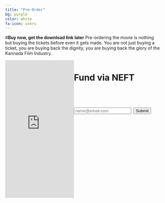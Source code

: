 ```yaml
---
title: "Pre-Order"
bg: purple
color: white
fa-icon: users
---
```

#**Buy now, get the download link later**
Pre-ordering the movie is nothing but buying the tickets before even it gets made. You are not just buying a ticket, you are buying back the dignity, you are buying back the glory of the Kannada Film Industry.
<style>

#sub{
display: inline-block;
}

</style>
<div>
<iframe style="float: left" src="https://www.indiegogo.com/project/to-make-c10-h14-n2-film-in-kannada/embedded" width="222px" height="445px" frameborder="0" scrolling="no"></iframe>

<script>!function(){function provide(t,n){n(function(n){modules[t]=n})}function using(){for(var t,n=Array.prototype.slice.call(arguments,0,-1),e=0,r=[],i=arguments[arguments.length-1];t=n[e];e++){if(!modules[t])throw"[TWITTER] Module dependency missing: "+t;r.push(modules[t])}i&&i.apply(window,r)}var modules={};provide("i18n/languages",function(t){t(["hi","zh-cn","fr","zh-tw","msa","fil","fi","sv","pl","ja","ko","de","it","pt","es","ru","id","tr","da","no","nl","hu","fa","ar","ur","he","th"])}),provide("util/util",function(t){function n(t){return t&&String(t).toLowerCase().indexOf("[native code]")>-1}function e(t){return p(arguments,function(n){i(n,function(n,e){t[n]=e})}),t}function r(t){return i(t,function(n,e){c(e)&&(r(e),s(e)&&delete t[n]),(void 0===e||null===e||""===e)&&delete t[n]}),t}function i(t,n){for(var e in t)(!t.hasOwnProperty||t.hasOwnProperty(e))&&n(e,t[e]);return t}function o(t){return{}.toString.call(t).match(/\s([a-zA-Z]+)/)[1].toLowerCase()}function u(t,n){return t==o(n)}function a(t,n,e){return e=e||[],function(){var r=m(arguments,function(t){return t});return t.apply(n,e.concat(r))}}function c(t){return t===Object(t)}function s(t){if(!c(t))return!1;if(Object.keys)return!Object.keys(t).length;for(var n in t)if(t.hasOwnProperty(n))return!1;return!0}function f(t,n){window.setTimeout(function(){t.call(n||null)},0)}function l(t){return Array.prototype.slice.call(t)}var d=function(){var t=Array.prototype.indexOf;return n(t)?function(n,e){return n?t.apply(n,[e]):-1}:function(t,n){if(!t)return-1;for(var e=0,r=t.length;r>e;e++)if(n==t[e])return e;return-1}}(),p=function(){var t=Array.prototype.forEach;return n(t)?function(n,e){n&&e&&t.apply(n,[e])}:function(t,n){if(t&&n)for(var e=0,r=t.length;r>e;e++)n(t[e],e)}}(),h=function(){var t=Array.prototype.filter;return n(t)?function(n,e){return n?e?t.apply(n,[e]):n:null}:function(t,n){if(!t)return null;if(!n)return t;for(var e=[],r=0,i=t.length;i>r;r++)n(t[r])&&e.push(t[r]);return e}}(),m=function(){var t=Array.prototype.map;return n(t)?function(n,e){return n?e?t.apply(n,[e]):n:null}:function(t,n){if(!t)return null;if(!n)return t;for(var e=[],r=0,i=t.length;i>r;r++)e.push(n(t[r]));return e}}(),w=function(){var t=Array.prototype.reduce;return n(t)?function(n,e,r){return n?e?t.apply(n,[e,r]):r:null}:function(t,n,e){if(!t)return null;if(!n)return e;for(var r=e,i=0,o=t.length;o>i;i++)r=n(r,t[i],i,t);return r}}(),g=function(){var t=String.prototype.trim;return n(t)?function(n){return n&&t.apply(n)}:function(t){return t&&t.replace(/(^\s+|\s+$)/g,"")}}(),v=n(Object.create)?Object.create:function(t){function n(){}return n.prototype=t,new n};t({aug:e,async:f,compact:r,forIn:i,forEach:p,filter:h,map:m,reduce:w,trim:g,indexOf:d,isNative:n,isObject:c,isEmptyObject:s,createObject:v,bind:a,toType:o,isType:u,toRealArray:l})}),provide("util/typevalidator",function(t){using("util/util",function(n){function e(t){return void 0!==t&&null!==t&&""!==t}function r(t){return o(t)&&t%1===0}function i(t){return o(t)&&!r(t)}function o(t){return e(t)&&!isNaN(t)}function u(t){return e(t)&&"array"==n.toType(t)}function a(t){if(!e(t))return!1;switch(t){case"on":case"ON":case"true":case"TRUE":return!0;case"off":case"OFF":case"false":case"FALSE":return!1;default:return!!t}}function c(t){return o(t)?t:void 0}function s(t){return i(t)?t:void 0}function f(t){return r(t)?t:void 0}t({hasValue:e,isInt:r,isFloat:i,isNumber:o,isArray:u,asInt:f,asFloat:s,asNumber:c,asBoolean:a})})}),provide("tfw/util/globals",function(t){using("util/typevalidator",function(n){function e(){var t,n,e=document.getElementsByTagName("meta"),r=0;for(o={};t=e[r];r++)/^twitter:/.test(t.name)&&(n=t.name.replace(/^twitter:/,""),o[n]=t.content)}function r(t){return o[t]}function i(t){return n.asBoolean(t)&&(o.dnt=!0),n.asBoolean(o.dnt)}var o;e(),t({init:e,val:r,dnt:i})})}),provide("util/logger",function(t){using("util/util",function(n){function e(){c("info",n.toRealArray(arguments))}function r(){c("warn",n.toRealArray(arguments))}function i(){c("error",n.toRealArray(arguments))}function o(t){l&&(f[t]=a())}function u(t){var n;l&&(f[t]?(n=a(),e("_twitter",t,n-f[t])):i("timeEnd() called before time() for id: ",t))}function a(){return window.performance&&+window.performance.now()||+new Date}function c(t,n){if(window[s]&&window[s][t])switch(n.length){case 1:window[s][t](n[0]);break;case 2:window[s][t](n[0],n[1]);break;case 3:window[s][t](n[0],n[1],n[2]);break;case 4:window[s][t](n[0],n[1],n[2],n[3]);break;case 5:window[s][t](n[0],n[1],n[2],n[3],n[4]);break;default:0!==n.length&&window[s].warn&&window[s].warn("too many params passed to logger."+t)}}var s=["con","sole"].join(""),f={},l=!!~location.href.indexOf("tw_debug=true");t({info:e,warn:r,error:i,time:o,timeEnd:u})})}),provide("util/domready",function(t){function n(){o=1;for(var t=0,n=u.length;n>t;t++)u[t]()}var e,r,i,o=0,u=[],a=!1,c=document.createElement("a"),s="DOMContentLoaded",f="addEventListener",l="onreadystatechange";/^loade|c/.test(document.readyState)&&(o=1),document[f]&&document[f](s,r=function(){document.removeEventListener(s,r,a),n()},a),c.doScroll&&document.attachEvent(l,e=function(){/^c/.test(document.readyState)&&(document.detachEvent(l,e),n())}),i=c.doScroll?function(t){window.self!=window.top?o?t():u.push(t):!function(){try{c.doScroll("left")}catch(n){return setTimeout(function(){i(t)},50)}t()}()}:function(t){o?t():u.push(t)},t(i)}),provide("util/env",function(t){using("util/domready","util/typevalidator","util/logger","tfw/util/globals",function(n,e,r,i){function o(t){return t=t||window,t.devicePixelRatio?t.devicePixelRatio>=1.5:t.matchMedia?t.matchMedia("only screen and (min-resolution: 144dpi)").matches:!1}function u(t){return t=t||v,/(Trident|MSIE \d)/.test(t)}function a(t){return t=t||v,/MSIE 6/.test(t)}function c(t){return t=t||v,/MSIE 7/.test(t)}function s(t){return t=t||v,/MSIE 8/.test(t)}function f(t){return t=t||v,/MSIE 9/.test(t)}function l(t){return t=t||v,/(iPad|iPhone|iPod)/.test(t)}function d(t){return t=t||v,/^Mozilla\/5\.0 \(Linux; (U; )?Android/.test(t)}function p(){return y}function h(t,n){return t=t||window,n=n||v,t.postMessage&&!(u(n)&&t.opener)}function m(t){t=t||navigator;try{return!!t.plugins["Shockwave Flash"]||!!new ActiveXObject("ShockwaveFlash.ShockwaveFlash")}catch(n){return!1}}function w(t,n,e){return t=t||window,n=n||navigator,e=e||v,"ontouchstart"in t||/Opera Mini/.test(e)||n.msMaxTouchPoints>0}function g(){var t=document.body.style;return void 0!==t.transition||void 0!==t.webkitTransition||void 0!==t.mozTransition||void 0!==t.oTransition||void 0!==t.msTransition}var v=window.navigator.userAgent,y=!1,b=!1,_="twitter-csp-test";window.twttr=window.twttr||{},twttr.verifyCSP=function(t){var n=document.getElementById(_);b=!0,y=!!t,n&&n.parentNode.removeChild(n)},n(function(){var t;return a()||c()?y=!1:e.asBoolean(i.val("widgets:csp"))?y=!0:(t=document.createElement("script"),t.id=_,t.text="twttr.verifyCSP(false);",document.body.appendChild(t),void window.setTimeout(function(){b||(r.warn('TWITTER: Content Security Policy restrictions may be applied to your site. Add <meta name="twitter:widgets:csp" content="on"> to supress this warning.'),r.warn("TWITTER: Please note: Not all embedded timeline and embedded Tweet functionality is supported when CSP is applied."))},5e3))}),t({retina:o,anyIE:u,ie6:a,ie7:c,ie8:s,ie9:f,ios:l,android:d,cspEnabled:p,flashEnabled:m,canPostMessage:h,touch:w,cssTransitions:g})})}),provide("util/querystring",function(t){function n(t){return encodeURIComponent(t).replace(/\+/g,"%2B").replace(/'/g,"%27")}function e(t){return decodeURIComponent(t)}function r(t){var e,r=[];for(e in t)null!==t[e]&&"undefined"!=typeof t[e]&&r.push(n(e)+"="+n(t[e]));return r.sort().join("&")}function i(t){var n,r,i,o,u={};if(t)for(n=t.split("&"),o=0;i=n[o];o++)r=i.split("="),2==r.length&&(u[e(r[0])]=e(r[1]));return u}function o(t,n){var e=r(n);return e.length>0?t.indexOf("?")>=0?t+"&"+r(n):t+"?"+r(n):t}function u(t){var n=t&&t.split("?");return 2==n.length?i(n[1]):{}}t({url:o,decodeURL:u,decode:i,encode:r,encodePart:n,decodePart:e})}),provide("util/params",function(t){using("util/querystring",function(n){var e,r,i;e=function(t){var e=t.search.substr(1);return n.decode(e)},r=function(t){var e=t.href,r=e.indexOf("#"),i=0>r?"":e.substring(r+1);return n.decode(i)},i=function(t){var n,i={},o=e(t),u=r(t);for(n in o)o.hasOwnProperty(n)&&(i[n]=o[n]);for(n in u)u.hasOwnProperty(n)&&(i[n]=u[n]);return i},t({combined:i,fromQuery:e,fromFragment:r})})}),provide("tfw/util/env",function(t){using("util/params",function(n){function e(){var t=36e5,e=n.combined(document.location)._;return void 0!==r?r:(r=!1,e&&/^\d+$/.test(e)&&(r=+new Date-parseInt(e)<t),r)}var r;t({isDynamicWidget:e})})}),provide("util/widgetrpc",function(t){using("tfw/util/env","util/env",function(n,e){function r(){if(o)return o;if(n.isDynamicWidget()){var t,r=0,i=parent.frames.length;try{if(o=parent.frames[c])return o}catch(u){}if(e.anyIE())for(;i>r;r++)try{if(t=parent.frames[r],t&&"function"==typeof t.openIntent)return o=t}catch(u){}}}function i(){var t,e,o,a,c,d,p={};if("function"===(typeof arguments[0]).toLowerCase()?p.success=arguments[0]:p=arguments[0],t=p.success||function(){},e=p.timeout||function(){},o=p.nohub||function(){},a=p.complete||function(){},c=void 0!==p.attempt?p.attempt:l,!n.isDynamicWidget()||u)return o(),a(),!1;d=r(),c--;try{if(d&&d.trigger)return t(d),void a()}catch(h){}return 0>=c?(u=!0,e(),void a()):+new Date-s>f*l?(u=!0,void o()):void window.setTimeout(function(){i({success:t,timeout:e,nohub:o,attempt:c,complete:a})},f)}var o,u,a="twttrHubFrameSecure",c="http:"==document.location.protocol?"twttrHubFrame":a,s=+new Date,f=100,l=20;t({withHub:i,contextualHubId:c,secureHubId:a})})}),provide("xd/json2",function(exports){function f(t){return 10>t?"0"+t:t}function quote(t){return escapable.lastIndex=0,escapable.test(t)?'"'+t.replace(escapable,function(t){var n=meta[t];return"string"==typeof n?n:"\\u"+("0000"+t.charCodeAt(0).toString(16)).slice(-4)})+'"':'"'+t+'"'}function str(t,n){var e,r,i,o,u,a=gap,c=n[t];switch(c&&"object"==typeof c&&"function"==typeof c.toJSON&&(c=c.toJSON(t)),"function"==typeof rep&&(c=rep.call(n,t,c)),typeof c){case"string":return quote(c);case"number":return isFinite(c)?String(c):"null";case"boolean":case"null":return String(c);case"object":if(!c)return"null";if(gap+=indent,u=[],"[object Array]"===Object.prototype.toString.apply(c)){for(o=c.length,e=0;o>e;e+=1)u[e]=str(e,c)||"null";return i=0===u.length?"[]":gap?"[\n"+gap+u.join(",\n"+gap)+"\n"+a+"]":"["+u.join(",")+"]",gap=a,i}if(rep&&"object"==typeof rep)for(o=rep.length,e=0;o>e;e+=1)r=rep[e],"string"==typeof r&&(i=str(r,c),i&&u.push(quote(r)+(gap?": ":":")+i));else for(r in c)Object.hasOwnProperty.call(c,r)&&(i=str(r,c),i&&u.push(quote(r)+(gap?": ":":")+i));return i=0===u.length?"{}":gap?"{\n"+gap+u.join(",\n"+gap)+"\n"+a+"}":"{"+u.join(",")+"}",gap=a,i}}window.JSON||(window.JSON={}),"function"!=typeof Date.prototype.toJSON&&(Date.prototype.toJSON=function(){return isFinite(this.valueOf())?this.getUTCFullYear()+"-"+f(this.getUTCMonth()+1)+"-"+f(this.getUTCDate())+"T"+f(this.getUTCHours())+":"+f(this.getUTCMinutes())+":"+f(this.getUTCSeconds())+"Z":null},String.prototype.toJSON=Number.prototype.toJSON=Boolean.prototype.toJSON=function(){return this.valueOf()});var cx=/[\u0000\u00ad\u0600-\u0604\u070f\u17b4\u17b5\u200c-\u200f\u2028-\u202f\u2060-\u206f\ufeff\ufff0-\uffff]/g,escapable=/[\\\"\x00-\x1f\x7f-\x9f\u00ad\u0600-\u0604\u070f\u17b4\u17b5\u200c-\u200f\u2028-\u202f\u2060-\u206f\ufeff\ufff0-\uffff]/g,gap,indent,meta={"\b":"\\b","":"\\t","\n":"\\n","\f":"\\f","\r":"\\r",'"':'\\"',"\\":"\\\\"},rep;"function"!=typeof JSON.stringify&&(JSON.stringify=function(t,n,e){var r;if(gap="",indent="","number"==typeof e)for(r=0;e>r;r+=1)indent+=" ";else"string"==typeof e&&(indent=e);if(rep=n,n&&"function"!=typeof n&&("object"!=typeof n||"number"!=typeof n.length))throw new Error("JSON.stringify");return str("",{"":t})}),"function"!=typeof JSON.parse&&(JSON.parse=function(text,reviver){function walk(t,n){var e,r,i=t[n];if(i&&"object"==typeof i)for(e in i)Object.hasOwnProperty.call(i,e)&&(r=walk(i,e),void 0!==r?i[e]=r:delete i[e]);return reviver.call(t,n,i)}var j;if(cx.lastIndex=0,cx.test(text)&&(text=text.replace(cx,function(t){return"\\u"+("0000"+t.charCodeAt(0).toString(16)).slice(-4)})),/^[\],:{}\s]*$/.test(text.replace(/\\(?:["\\\/bfnrt]|u[0-9a-fA-F]{4})/g,"@").replace(/"[^"\\\n\r]*"|true|false|null|-?\d+(?:\.\d*)?(?:[eE][+\-]?\d+)?/g,"]").replace(/(?:^|:|,)(?:\s*\[)+/g,"")))return j=eval("("+text+")"),"function"==typeof reviver?walk({"":j},""):j;throw new SyntaxError("JSON.parse")}),exports(JSON)}),provide("util/iframe",function(t){using("util/util",function(n){t(function(t,e,r){var i;if(r=r||document,t=t||{},e=e||{},t.name){try{i=r.createElement('<iframe name="'+t.name+'"></iframe>')}catch(o){i=r.createElement("iframe"),i.name=t.name}delete t.name}else i=r.createElement("iframe");return t.id&&(i.id=t.id,delete t.id),i.allowtransparency="true",i.scrolling="no",i.setAttribute("frameBorder",0),i.setAttribute("allowTransparency",!0),n.forIn(t,function(t,n){i.setAttribute(t,n)}),n.forIn(e,function(t,n){i.style[t]=n}),i})})}),provide("util/tld",function(t){function n(t){return t in i?i[t]:i[t]=r.test(t)}function e(){return n(document.location.host)}var r=/^[^#?]*\.(gov|mil)(:\d+)?([#?].*)?$/i,i={};t({isUrlSensitive:n,isHostPageSensitive:e})}),provide("util/promise",function(t){using("util/util",function(n){var e=function(t){try{var n=t.then;if("function"==typeof n)return!0}catch(e){}return!1},r=function(t){Error.call(this,t)};r.prototype=n.createObject(Error.prototype);var i=function(){var t=[];return t.pump=function(e){n.async(function(){for(var n=t.length,r=0;n>r;)r++,t.shift()(e)})},t},o=function(t,r,i,o,u,a){var c=!1,s=this,f=function(t){n.async(function(){a("fulfilled"),o(t),r.pump(t)})},l=function(t){n.async(function(){a("rejected"),u(t),i.pump(t)})},d=function(t){return e(t)?void t.then(d,l):void f(t)},p=function(t){return function(n){c||(c=!0,t(n))}};this.resolve=p(d,"resolve"),this.fulfill=p(f,"fulfill"),this.reject=p(l,"reject"),this.cancel=function(){s.reject(new Error("Cancel"))},this.timeout=function(){s.reject(new Error("Timeout"))},a("pending")},u=function(t){var n,e,r=new i,u=new i,a="pending";this._addAcceptCallback=function(t){r.push(t),"fulfilled"==a&&r.pump(n)},this._addRejectCallback=function(t){u.push(t),"rejected"==a&&u.pump(e)};var c=new o(this,r,u,function(t){n=t},function(t){e=t},function(t){a=t});try{t&&t(c)}catch(s){c.reject(s)}},a=function(t){return"function"==typeof t},c=function(t,e,r){return a(t)?function(){try{var n=t.apply(null,arguments);e.resolve(n)}catch(r){e.reject(r)}}:n.bind(e[r],e)},s=function(t,n,e){return a(t)&&e._addAcceptCallback(t),a(n)&&e._addRejectCallback(n),e};n.aug(u.prototype,{then:function(t,n){var e=this;return new u(function(r){s(c(t,r,"resolve"),c(n,r,"reject"),e)})},"catch":function(t){var n=this;return new u(function(e){s(null,c(t,e,"reject"),n)})}}),u.isThenable=e;var f=function(t){return n.map(t,u.resolve)};u.any=function(){var t=f(arguments);return new u(function(e){if(t.length){var r=!1,i=function(t){r||(r=!0,e.resolve(t))},o=function(t){r||(r=!0,e.reject(t))};n.forEach(t,function(t){t.then(i,o)})}else e.reject("No futures passed to Promise.any()")})},u.every=function(){var t=f(arguments);return new u(function(e){if(t.length){var r=new Array(t.length),i=0,o=function(n,o){i++,r[n]=o,i==t.length&&e.resolve(r)};n.forEach(t,function(t,r){t.then(n.bind(o,null,[r]),e.reject)})}else e.reject("No futures passed to Promise.every()")})},u.some=function(){var t=f(arguments);return new u(function(e){if(t.length){var r=0,i=function(){r++,r==t.length&&e.reject()};n.forEach(t,function(t){t.then(e.resolve,i)})}else e.reject("No futures passed to Promise.some()")})},u.fulfill=function(t){return new u(function(n){n.fulfill(t)})},u.resolve=function(t){return new u(function(n){n.resolve(t)})},u.reject=function(t){return new u(function(n){n.reject(t)})},t(u)})}),provide("util/donottrack",function(t){using("util/tld","tfw/util/globals",function(n,e){t(function(t,r){var i=/https?:\/\/([^\/]+).*/i;return t=t||document.referrer,t=i.test(t)&&RegExp.$1,r=r||document.location.host,e.dnt()?!0:n.isUrlSensitive(r)?!0:t&&n.isUrlSensitive(t)?!0:document.navigator?1==document.navigator.doNotTrack:navigator?1==navigator.doNotTrack||1==navigator.msDoNotTrack:!1})})}),provide("sandbox/baseframe",function(t){using("util/domready","util/env","util/iframe","util/promise","util/util",function(n,e,r,i,o){function u(t,n,e,u){var a;this.readyPromise=new i(o.bind(function(t){this.resolver=t},this)),this.attrs=t||{},this.styles=n||{},this.appender=e||function(t){document.body.appendChild(t)},this.layout=u||function(t){return new i(function(n){return n.fulfill(t())})},this.frame=a=r(this.attrs,this.styles),a.onreadystatechange=a.onload=this.getCallback(this.onLoad),this.layout(o.bind(function(){this.appender(a)},this))}var a=0;window.twttr=window.twttr||{},window.twttr.sandbox=window.twttr.sandbox||{},u.prototype.getCallback=function(t){var n=this,e=!1;return function(){e||(e=!0,t.call(n))}},u.prototype.registerCallback=function(t){var n="cb"+a++;return window.twttr.sandbox[n]=t,n},u.prototype.onLoad=function(){try{this.document=this.frame.contentWindow.document}catch(t){return void this.setDocDomain()}this.writeStandardsDoc(),this.resolver.fulfill(this)},u.prototype.ready=function(){return this.readyPromise},u.prototype.setDocDomain=function(){var t=r(this.attrs,this.styles),n=this.registerCallback(this.getCallback(this.onLoad));t.src=["javascript:",'document.write("");',"try { window.parent.document; }","catch (e) {",'document.domain="'+document.domain+'";',"}",'window.parent.twttr.sandbox["'+n+'"]();'].join(""),this.layout(o.bind(function(){this.frame.parentNode.removeChild(this.frame),this.frame=null,this.appender?this.appender(t):document.body.appendChild(t),this.frame=t},this))},u.prototype.writeStandardsDoc=function(){if(e.anyIE()&&!e.cspEnabled()){var t=["<!DOCTYPE html>","<html>","<head>","<scr","ipt>","try { window.parent.document; }",'catch (e) {document.domain="'+document.domain+'";}',"</scr","ipt>","</head>","<body></body>","</html>"].join("");this.document.write(t),this.document.close()}},t(u)})}),provide("sandbox/minimal",function(t){using("sandbox/baseframe","util/env","util/promise","util/util",function(n,e,r,i){function o(t,n){t&&(this._frame=t,this._win=t.contentWindow,this._doc=this._win.document,this._body=this._doc.body,this._head=this._body.parentNode.children[0],this.layout=n)}i.aug(o.prototype,{createElement:function(t){return this._doc.createElement(t)},createDocumentFragment:function(){return this._doc.createDocumentFragment()},appendChild:function(t){return this.layout(i.bind(function(){return this._body.appendChild(t)},this))},setBaseTarget:function(t){var n=this._doc.createElement("base");return n.target=t,this.layout(i.bind(function(){return this._head.appendChild(n)},this))},setTitle:function(t){t&&(this._frame.title=t)},element:function(){return this._frame},document:function(){return this._doc}}),o.createSandbox=function(t,e,r,i){var u=new n(t,e,r,i);return u.ready().then(function(t){return new o(t.frame,t.layout)})},t(o)})}),provide("dom/delegate",function(t){using("util/util",function(n){function e(t){var n=t.getAttribute("data-twitter-event-id");return n?n:(t.setAttribute("data-twitter-event-id",++w),w)}function r(t,n,e){var r=0,i=t&&t.length||0;for(r=0;i>r;r++)t[r].call(n,e)}function i(t,n,e){for(var o=e||t.target||t.srcElement,u=o.className.split(" "),a=0,c=u.length;c>a;a++)r(n["."+u[a]],o,t);r(n[o.tagName],o,t),t.cease||o!==this&&i.call(this,t,n,o.parentElement||o.parentNode)}function o(t,n,e,r){function o(r){i.call(t,r,e[n])}function a(){i.call(t,t.ownerDocument.parentWindow.event,e[n])}return t.addEventListener?(u(t,o,n,r),void t.addEventListener(n,o,!1)):void(t.attachEvent&&(u(t,a,n,r),t.attachEvent("on"+n,a)))}function u(t,n,e,r){t.id&&(g[t.id]=g[t.id]||[],g[t.id].push({el:t,listener:n,type:e,rootId:r}))}function a(t){var e=g[t];e&&(n.forEach(e,function(t){c(t.el,t.type,t.listener),delete m[t.rootId]}),delete g[t])}function c(t,n,e){t&&t.removeEventListener&&t.removeEventListener(n,e),t&&t.detachEvent&&t.detachEvent(n,e)}function s(t,n,r,i){var u=e(t);m[u]=m[u]||{},m[u][n]||(m[u][n]={},o(t,n,m[u],u)),m[u][n][r]=m[u][n][r]||[],m[u][n][r].push(i)}function f(t,n,e){t.addEventListener?t.addEventListener(n,e,!1):t.attachEvent("on"+n,function(){e(window.event)})}function l(t,n,r){var o=e(n),u=m[o]&&m[o];i.call(n,{target:r},u[t])}function d(t){return h(t),p(t),!1}function p(t){t&&t.preventDefault?t.preventDefault():t.returnValue=!1}function h(t){t&&(t.cease=!0)&&t.stopPropagation?t.stopPropagation():t.cancelBubble=!0}var m={},w=-1,g={};t({stop:d,stopPropagation:h,preventDefault:p,delegate:s,on:f,simulate:l,removeDelegatesForWidget:a,off:c})})}),provide("dom/cookie",function(t){using("util/util",function(n){t(function(t,e,r){var i,o,u,a,c=n.aug({},r);return arguments.length>1&&"[object Object]"!==String(e)?((null===e||void 0===e)&&(c.expires=-1),"number"==typeof c.expires&&(i=c.expires,o=new Date((new Date).getTime()+60*i*1e3),c.expires=o),e=String(e),document.cookie=[encodeURIComponent(t),"=",c.raw?e:encodeURIComponent(e),c.expires?"; expires="+c.expires.toUTCString():"",c.path?"; path="+c.path:"",c.domain?"; domain="+c.domain:"",c.secure?"; secure":""].join("")):(c=e||{},a=c.raw?function(t){return t}:decodeURIComponent,(u=new RegExp("(?:^|; )"+encodeURIComponent(t)+"=([^;]*)").exec(document.cookie))?a(u[1]):null)})})}),provide("tfw/util/tracking",function(t){var n="3b8b35c298c308d5929861124acca0d86c839730:1414619355";using("dom/cookie","dom/delegate","sandbox/minimal","util/donottrack","util/promise","util/querystring","util/tld","tfw/util/env","util/iframe","util/util","xd/json2",function(e,r,i,o,u,a,c,s,f,l){function d(){return F?U:(i.createSandbox({id:"rufous-sandbox"},{display:"none"}).then(l.bind(function(t){P=t,A=T(),M=I(),R.fulfill([A,M])},this)),F=!0,U)}function p(t,n,e,r){return h(t,n,e,r,2)}function h(t,n,e,r,i){var o=!l.isObject(t),u=n?!l.isObject(n):!1;o||u||v(S(t),O(n,e,r,i),!0)}function m(t,n,e,r,i){var o=w(t.target||t.srcElement);o.action=i||"click",h(o,n,e,r)}function w(t,n){var e;return n=n||{},t&&1===t.nodeType?((e=t.getAttribute("data-scribe"))&&l.forEach(e.split(" "),function(t){var e=l.trim(t).split(":"),r=e[0],i=e[1];r&&i&&!n[r]&&(n[r]=i)}),w(t.parentNode,n)):n}function g(t,n,e){var r,i;e&&l.isObject(t)&&l.isObject(n)&&(r=l.aug({},n,{event_namespace:t}),i={l:L(r)},r.dnt&&(i.dnt=1),N(a.url(e,i)))}function v(t,n,e){var r,i,o,u;l.isObject(t)&&l.isObject(n)&&(e?g(t,n,B):(o=l.aug({},n,{event_namespace:t}),r=A.firstChild,r.value=+(+r.value||o.dnt||0),u=L(o),i=P.createElement("input"),i.type="hidden",i.name="l",i.value=u,A.appendChild(i)))}function y(t,n,e,r){var i=!l.isObject(t),o=n?!l.isObject(n):!1;i||o||U.then(function(){v(S(t),O(n,e,r))})}function b(t){x("tweet",t)}function _(t){x("timeline",t)}function x(t,n){c.isHostPageSensitive()||J[t]||(J[t]=!0,g(S({page:t,action:"impression"}),k(n),H))}function E(){return U.then(function(){if(A.children.length<=2)return u.reject();var t=u.every(P.appendChild(A),P.appendChild(M)).then(function(t){var n=t[0],e=t[1];return r.on(e,"load",function(){j(n,e)(),twttr.events.trigger("logFlushed")}),n.submit(),t});return A=T(),M=I(),t})}function j(t,n){return function(){var e=t.parentNode;e&&(e.removeChild(t),e.removeChild(n))}}function S(t){return l.aug({client:"tfw"},t||{})}function O(t,e,r,i){var u=t&&t.widget_origin||document.referrer;return t=C("tfw_client_event",t,r||o(u)),t.client_version=n,t.format_version=void 0!==i?i:1,e||(t.widget_origin=u),t}function k(t){return C("syndicated_impression",{},t)}function C(t,n,e){return n=n||{},l.aug(n,{_category_:t,triggered_on:n.triggered_on||+new Date,dnt:!!e})}function T(){var t=P.createElement("form"),n=P.createElement("input"),e=P.createElement("input");return D++,t.action=B,t.method="POST",t.target="rufous-frame-"+D,t.id="rufous-form-"+D,n.type="hidden",n.name="dnt",n.value=0,e.type="hidden",e.name="tfw_redirect",e.value=q,t.appendChild(n),t.appendChild(e),t}function I(){var t="rufous-frame-"+D;return f({id:t,name:t,width:0,height:0,border:0},{display:"none"},P.document())}function N(t){var n=new Image;n.src=t}function L(t){var n,e=Array.prototype.toJSON;return delete Array.prototype.toJSON,n=JSON.stringify(t),e&&(Array.prototype.toJSON=e),n}var A,M,P,R,D=0,F=!1,U=new u(function(t){R=t}),J={},B="https://syndication.twitter.com/i/jot",H="https://syndication.twitter.com/i/jot/syndication",q="https://platform.twitter.com/jot.html";twttr.widgets&&twttr.widgets.endpoints&&(B=twttr.widgets.endpoints.rufous||B,H=twttr.widgets.endpoints.rufous||H,q=twttr.widgets.endpoints.rufousRedirect||q),t({enqueue:y,flush:E,initPostLogging:d,scribeInteraction:m,extractTermsFromDOM:w,addPixel:h,addPixel2:p,scribeTweetAudienceImpression:b,scribeTimelineAudienceImpression:_})})}),provide("tfw/util/session",function(t){using("dom/cookie","util/querystring",function(n,e){function r(t){var e=n("secure_session"),r=document.location;return"true"==e||"default"==e?t?"https:"===r.protocol:!0:n("auth_token_session")?!0:!1}function i(t){var n=document.location,e=twttr.config&&twttr.config.secureHost?twttr.config.secureHost:n.host;return r()&&"https:"!==n.protocol?(window.onload=function(){document.location.replace("https://"+e+n.pathname+n.search+n.hash+"&original_redirect_referrer="+t)},!0):void 0}function o(){var t,r,i=n("twid");return i&&(t=i.split("|")[0])?(r=e.decode(t),r.c?r.c:r.u):void 0}t({isLoggedIn:r,forwardSSL:i,getUserId:o})})}),provide("util/events",function(t){using("util/util",function(n){var e={bind:function(t,n){return this._handlers=this._handlers||{},this._handlers[t]=this._handlers[t]||[],this._handlers[t].push(n)},unbind:function(t,e){if(this._handlers[t])if(e){var r=n.indexOf(this._handlers[t],e);r>=0&&this._handlers[t].splice(r,1)}else this._handlers[t]=[]},trigger:function(t,e){var r=this._handlers&&this._handlers[t];e=e||{},e.type=t,n.forEach(r,function(t){n.async(n.bind(t,this,[e]))})}};t({Emitter:e})})}),provide("xd/jsonrpc",function(t){using("util/util","util/events","xd/json2",function(n,e){function r(t){return(JSON.parse||JSON.decode)(t)}function i(t){this.con=t}function o(){this.id=o.id++}n.aug(i.prototype,{expose:function(t){this.con.bind("message",this._handleRequest(t))},call:function(t){var n,e=this;return this._requests||(this._requests={},this.con.bind("message",function(t){var n;try{t=r(t)}catch(i){return}t.callback&&"number"==typeof t.id&&(n=e._requests[t.id])&&(t.error?n.trigger("error",t):n.trigger("success",t),delete e._requests[t.id])})),n=new o,this._requests[n.id]=n,n.send(this.con,t,Array.prototype.slice.call(arguments,1))},_handleRequest:function(t){var n=this;return function(e){var i,o;try{e=r(e)}catch(u){return}e.callback||"number"==typeof e.id&&"function"==typeof t[e.method]&&(o=n._responseCallbacks(e.id),i=t[e.method].apply(t,e.params.concat(o)),"undefined"!=typeof i&&o[0](i))}},_responseCallbacks:function(t){var n=this.con;return[function(e){n.send(JSON.stringify({id:t,result:e,callback:!0}))},function e(r){n.send(JSON.stringify({id:t,error:e,callback:r}))}]}}),o.id=0,n.aug(o.prototype,e.Emitter,{send:function(t,n,e){return t.send(JSON.stringify({id:this.id,method:n,params:e})),this},success:function(t){return this.bind("success",t),this},error:function(t){return this.bind("error",t),this}}),t(function(t){return new i(t)})})}),provide("xd/flash",function(t){function n(t,n){var e=n||Math.floor(100*Math.random()),r=['<object id="xdflashshim'+e+'" name="xdflashshim'+e+'"','type="application/x-shockwave-flash" classid="clsid:d27cdb6e-ae6d-11cf-96b8-444553540000"','width="1" height="1" style="position:absolute;left:-9999px;top:-9999px;">','<param name="movie" value="'+t+"&debug="+window.__XDDEBUG__+'">','<param name="wmode" value="window">','<param name="allowscriptaccess" value="always">',"</object>"].join(" ");return r}t({object:n})}),provide("xd/base",function(t){using("util/util","util/events",function(n,e){function r(){}n.aug(r.prototype,e.Emitter,{transportMethod:"",init:function(){},send:function(t){var n;this._ready?this._performSend(t):n=this.bind("ready",function(){this.unbind("ready",n),this._performSend(t)})},ready:function(){this.trigger("ready",this),this._ready=!0},isReady:function(){return!!this._ready},receive:function(t){this.trigger("message",t)}}),t({Connection:r})})}),provide("xd/parent",function(t){using("xd/base","util/util","util/env",function(n,e,r){function i(t){var n=[];return e.forIn(t,function(t,e){n.push(t+"="+e)}),n.join(",")}function o(){}function u(t){this.transportMethod="PostMessage",this.options=t,this._createChild()}function a(t){this.transportMethod="Flash",this.options=t,this.token=Math.random().toString(16).substring(2),this._setup()}function c(t){this.transportMethod="Fallback",this.options=t,this._createChild()}var s,f="__ready__",l=0;o.prototype=new n.Connection,e.aug(o.prototype,{_createChild:function(){this.options.window?this._createWindow():this._createIframe()},_createIframe:function(){function t(){u.child=n.contentWindow,u._ready||u.init()}var n,r,i,o,u=this,a={allowTransparency:!0,frameBorder:"0",scrolling:"no",tabIndex:"0",name:this._name()},c=e.aug(e.aug({},a),this.options.iframe),f=!1;window.postMessage?(s||(s=document.createElement("iframe")),n=s.cloneNode(!1)):n=document.createElement('<iframe name="'+c.name+'">'),n.id=c.name,e.forIn(c,function(t,e){"style"!=t&&n.setAttribute(t,e)}),o=n.getAttribute("style"),o&&"undefined"!=typeof o.cssText?o.cssText=c.style:n.style.cssText=c.style,n.addEventListener?n.addEventListener("load",t,!1):n.attachEvent("onload",function(){f||(f=!0,t())}),n.src=this._source(),(r=this.options.appendTo)?r.appendChild(n):(i=this.options.replace)?(r=i.parentNode,r&&r.replaceChild(n,i)):document.body.insertBefore(n,document.body.firstChild)},_createWindow:function(){var t,n={width:550,height:450,personalbar:"0",toolbar:"0",scrollbars:"1",resizable:"1"},r=e.aug(e.aug({},n),this.options.window),o=screen.width,u=screen.height,a=this._name();r.left=r.left||Math.round(o/2-r.width/2),r.top=r.top||Math.round(u/2-r.height/2),u<r.height&&(r.top=0,r.height=u),t=window.open(this._source(),a,i(r)),t&&t.focus(),this.child=t,this.init()},_source:function(){return this.options.src},_name:function(){var t="_xd_"+l++;return window.parent&&window.parent!=window&&window.name&&(t=window.name+t),t}}),u.prototype=new o,e.aug(u.prototype,{init:function(){function t(t){t.source===n.child&&(n._ready||t.data!==f?n.receive(t.data):n.ready())}var n=this;window.addEventListener?window.addEventListener("message",t,!1):window.attachEvent("onmessage",t)},_performSend:function(t){this.child.postMessage(t,this.options.src)}}),a.prototype=new o,e.aug(a.prototype,{_setup:function(){var t=this;using("xd/flash",function(n){window["__xdcb"+t.token]={receive:function(n){t._ready||n!==f?t.receive(n):t.ready()},loaded:function(){}};var e=document.createElement("div");e.innerHTML=n.object("https://platform.twitter.com/xd/ft.swf?&token="+t.token+"&parent=true&callback=__xdcb"+t.token+"&xdomain="+t._host(),t.token),document.body.insertBefore(e,document.body.firstChild),t.proxy=e.firstChild,t._createChild()})},init:function(){},_performSend:function(t){this.proxy.send(t)},_host:function(){return this.options.src.replace(/https?:\/\//,"").split(/(:|\/)/)[0]},_source:function(){return this.options.src+(this.options.src.match(/\?/)?"&":"?")+"xd_token="+window.escape(this.token)}}),c.prototype=new o,e.aug(c.prototype,{init:function(){},_performSend:function(){}}),t({connect:function(t){return!r.canPostMessage()||r.anyIE()&&t.window?r.anyIE()&&r.flashEnabled()?new a(t):new c(t):new u(t)}})})}),provide("util/cookiesupport",function(t){using("dom/cookie",function(n){t(function(t){var e="util_cookie_detect";return n(e,"set",{path:"/",expires:1,domain:t}),"set"!==n(e)?!1:(n(e,"",{path:"/",expires:-1,domain:t}),!0)})})}),provide("util/format",function(t){var n={en:function(t,n){var e,r,i=parseInt(t,10),o=new RegExp("^\\"+n(","));return isNaN(i)?"":0>i?"0":1e4>i?i.toString().split("").reverse().join("").replace(/(\d{3})/g,"$1"+n(",")).split("").reverse().join("").replace(o,""):1e5>i?(e=(Math.floor(i/100)/10).toString(),e.replace(/\./,n("."))+n("K")):1e6>i?(e=Math.floor(i/1e3).toString(),e+n("K")):1e7>i?(r=(Math.floor(i/1e5)/10).toString(),-1!=r.indexOf(".")?r.replace(/\./,n("."))+n("M"):r+n(".")+"0"+n("M")):n("10M+")},ja:function(t,n){var e,r=t,i=new RegExp("^"+n(","));return r=parseInt(r,10),isNaN(r)?"":1e4>r?r.toString().split("").reverse().join("").replace(/(\d{3})/g,"$1"+n(",")).split("").reverse().join("").replace(i,""):1e6>r?(e=(Math.floor(r/1e3)/10).toString(),e.replace(/\./,n("."))+" ?"):1e7>r?(e=Math.floor(r/1e4).toString(),e+" ?"):"1,000 ???"}};t({number:function(t,e,r){return e||(e=function(t){return t}),r&&n[r]?n[r](t,e):n.en(t,e)}})}),using("util/querystring","util/params","util/util","util/format","dom/cookie","util/cookiesupport","xd/parent","xd/jsonrpc","tfw/util/session","tfw/util/tracking","util/widgetrpc","util/env","i18n/languages",function(t,n,e,r,i,o,u,a,c,s,f,l,d){function p(t){if(t&&/^[\w_]{1,20}$/.test(t))return t;throw new Error("Invalid screen name")}function h(t,n){t.className+=" "+n}function m(t){return t&&"false"===t.toLowerCase()}function w(t){return t&&"true"===t.toLowerCase()}function g(t){return tn.getElementById(t)}function v(t){return t=t||window.event,t&&t.preventDefault?t.preventDefault():t.returnValue=!1,t&&t.stopPropagation?t.stopPropagation():t.cancelBubble=!0,!1}function y(t){var n=R&&R.name?R.name+" (@"+en+")":"@"+en;return A?void(F.title=_("View your profile on Twitter")):t?(h(D,"following"),void(F.title=_("You are following %{name} on Twitter",{name:n}))):(D.className=D.className.replace(/ ?following/,""),void(F.title=_("Follow %{name} on Twitter",{name:n})))}function b(){return/following/.test(D.className)}function x(t,n){return n=n||{width:550,height:500},u.connect({window:n,src:t})}function E(t){return{screen_name:en,original_referer:z,region:t,partner:cn,tw_p:$}}function j(){var n=x(twttr.config.followURL+"?"+t.encode(E()),{height:520,width:550});k(n,V)}function S(n){var e=x(twttr.config.userIntentURL+"?"+t.encode(E(n)));k(e,n)}function O(n){var e=x(twttr.config.mentionIntentURL+"?"+t.encode(E(n)));k(e,n)}function k(t,n){a(t).expose({trigger:function(t,e){"follow"===t?y(!0):"unfollow"===t&&y(!1),f.withHub(function(r){e.region||(e.region=n),r.trigger(t,e,K.id)})}})}function C(){var n="@"+en;s.addPixel({page:"button",section:"follow",action:"impression"},{language:K.lang,message:[K.size,on?"withcount":"nocount"].join(":")+":",widget_origin:z},!1,sn),tn.title=_("Twitter Follow Button"),U.innerHTML=rn?_("Follow %{screen_name}",{screen_name:"<b>"+n+"</b>"}):_("Follow"),rn&&D.offsetWidth<U.offsetWidth-10&&(rn=!1,U.innerHTML=_("Follow")),y(!1),H.label=_("%{name} on Twitter",{name:n}),B.label=_("Follow"),q.label=_("Tweet to %{name}",{name:n}),F.href=twttr.config.followURL+"?"+t.encode(E(Y)),J.href=twttr.config.userIntentURL+"?"+t.encode(E(G)),h(D,"ready"),h(D.parentNode,an),on||h(D,"ncount"),un&&h(D,un)}function T(){function n(n,e){return s.scribeInteraction(n,{},!1,sn),f.withHub(function(t){t.trigger("click",{region:e},K.id)}),!(n.altKey||n.shiftKey||n.metaKey)||n.shiftKey&&n.metaKey?(l.ios()||l.android()||L?window.open(twttr.config.twitterHost+"/"+en+"?"+t.encode(E())):A||b()||n&&n.metaKey&&n.shiftKey?S(e):j(),v(n)):void 0}function e(t,n){return s.scribeInteraction(t,{},!1,sn),f.withHub(function(t){t.trigger("click",{region:n},K.id)}),t.altKey||t.shiftKey||t.metaKey?void 0:(S(n),v(t))}F.onclick=function(t){return n(t||window.event,b()?X:V)},B.onclick=function(t){return n(t||window.event,Q)},J.onclick=function(t){return e(t||window.event,Z)},H.onclick=function(t){return e(t||window.event,Q)},q.onclick=function(){return O(Q)}}function I(){var n,e;c.isLoggedIn()?e=t.url(twttr.config.followersInfoURL,{screen_names:en,requester_id:c.getUserId(),lang:an,callback:"twttr.setFollowersCountAndFollowing"}):on&&(e=t.url(twttr.config.cdnFollowersInfoURL,{screen_names:en,lang:an,callback:"twttr.setFollowersCountAndFollowing"})),e&&(n=tn.createElement("script"),n.src=e,D.appendChild(n))}var N,L,A,M,P,R,D,F,U,J,B,H,q,W=document.location,K=n.combined(W),z=K.original_redirect_referrer||document.referrer,$="followbutton",V="follow",Y="follow_link",X="following",Z="count",G="count_link",Q="context_menu",tn=document,nn="true"==K.preview?!0:!1,en=p(K.screen_name),rn=!m(K.show_screen_name),on=!m(K.show_count),un=~e.indexOf(["left","right"],K.align)?K.align:null,an=K.lang&&K.lang.toLowerCase(),cn=K.partner,sn=w(K.dnt);window.twttr=window.twttr||{},c.forwardSSL(z)||(twttr.config=e.aug({cdnFollowersInfoURL:"https://cdn.syndication.twimg.com/widgets/followbutton/info.json",followersInfoURL:"https://syndication.twitter.com/widgets/followbutton/info.json",userIntentURL:"https://twitter.com/intent/user",followURL:"https://twitter.com/intent/follow",mentionIntentURL:"https://twitter.com/intent/tweet",twitterHost:"https://twitter.com"},twttr.config||{}),D=tn.body,F=g("follow-button"),U=g("l"),J=g("count"),B=g("m-follow"),H=g("m-profile"),q=g("m-tweet"),twttr.lang=an=an&&~e.indexOf(d,an)?an:"en",D.parentNode.lang=an,P=_("ltr"),h(D,P),"l"==K.size&&h(tn.documentElement,"xl"),twttr.setFollowersCountAndFollowing=function(t){if(t.error)return void y(!1);if(t.length){R=t[0];var n=r.number(R.followers_count,_,an),e=_("%{followers_count} followers",{followers_count:n});J.innerHTML=e,h(D,"hcount count-ready"),N=R["protected"],L=R.age_gated,M=R.id,M!==c.getUserId()||nn||(A=!0,y(!1)),y(R.following)}},C(),T(),I())})}();;
</script>
<div style="float: left">
<h1><strong>Fund via NEFT</strong><h1>
<p id="sub">
                        <input type="text" name="email" id="neft-email" placeholder="name@email.com">
                        <input type="submit" name="submit" value="Submit" id="neft-submit" onclick="neft_submit()">
                    </p>

</div>
</div>
